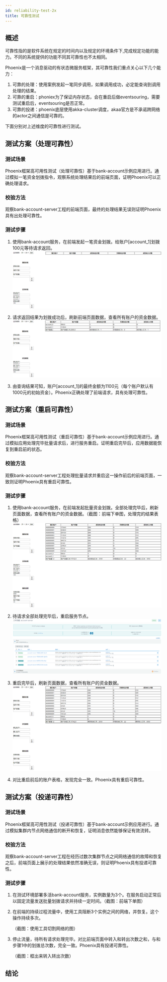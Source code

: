 ```yaml
---
id: reliability-test-2x
title: 可靠性测试
---
```


## 概述

可靠性指的是软件系统在规定的时间内以及规定的环境条件下,完成规定功能的能力。不同的系统提供的功能不同其可靠性也不太相同。

Phoenix是一个消息驱动的有状态微服务框架，其可靠性我们重点关心以下几个能力：

1. 可靠的处理：使用案例发起一笔同步调用，如果调用成功，必定能查询到调用处理的结果。
2. 可靠的重启：phoniex为了保证内存状态，会在重启后做eventsouring，需要测试重启后，eventsouring是否正常。
3. 可靠的投递：phoenix底层使用akka-cluster调度，akaa官方是不承诺跨网络的actor之间通信是可靠的。

下面分别对上述维度的可靠性进行测试。


## 测试方案（处理可靠性）

### 测试场景

Phoenix框架高可用性测试（处理可靠性）基于bank-account示例应用进行。通过模拟一笔资金划拨指令，观察系统处理结果后的前端页面，证明Phoenix可以正确处理请求。

### 校验方法

观察bank-account-server工程的前端页面，最终的处理结果无误则证明Phoenix具有出处理可靠性。

### 测试步骤

 1. 使用bank-account服务，在前端发起一笔资金划拨。给账户[account_1]划拨100元等待请求返回。
    ![show](../../assets/phoenix2.x/phoenix-test/reliability/001.png)

 2. 请求返回结果为划拨成功后，刷新前端页面数据，查看所有账户的资金数据。
    ![show](../../assets/phoenix2.x/phoenix-test/reliability/002.png)

 3. 由查询结果可知，账户[account_1]的最终金额为1100元（每个账户默认有1000元的初始资金）。Phoenix正确处理了前端请求，具有处理可靠性。

## 测试方案（重启可靠性）

### 测试场景

Phoenix框架高可用性测试（重启可靠性）基于bank-account示例应用进行。通过模拟应用处理完毕批量请求后，进行服务重启。证明重启完毕后，应用数据能恢复到重启前的状态。

### 校验方法

观察bank-account-server工程处理批量请求并重启这一操作前后的前端页面，一致则证明Phoenix具有重启可靠性。

### 测试步骤

 1. 使用bank-account服务，在前端发起批量资金划拨。全部处理完毕后，刷新页面数据，查看所有账户的资金数据。（截图：前端下单图，处理完的结果表格）
 ![show](../../assets/phoenix2.x/phoenix-test/reliability/003.png)
 
 2. 待请求全部处理完毕后，重启服务节点。
 ![show](../../assets/phoenix2.x/phoenix-test/reliability/004.png)
 
 3. 重启完毕后，刷新页面数据，查看所有账户的资金数据。
 ![show](../../assets/phoenix2.x/phoenix-test/reliability/005.png)
 
 4. 对比重启前后的账户表格，发现完全一致。Phoenix具有重启可靠性。

## 测试方案（投递可靠性）

### 测试场景

Phoenix框架高可用性测试（投递可靠性）基于bank-account示例应用进行。通过模拟集群内节点网络通信的断开和恢复，证明消息依然能够保证有效流转。

### 校验方法

观察bank-account-server工程在经历过数次集群节点之间网络通信的故障和恢复之后，前端页面上展示的处理结果依然准确无误，则证明Phoenix具有投递可靠性。

### 测试步骤

1. 在测试环境部署多活bank-account服务，实例数量为3个。在服务启动正常后以固定流量发送批量划拨请求并持续一定时间。（截图：前端下单图）

2. 在前端的持续过程流量中，使用工具阻断3个实例之间的网络，并恢复。这个操作持续多次。

   （截图：使用工具切割网络的图）

3. 停止流量，待所有请求处理完毕。对比前端页面中转入和转出次数之和，与和步骤1中的划拨总次数，完全一致。Phoenix具有投递可靠性。

   （截图：框出来转入转出次数）

## 结论

